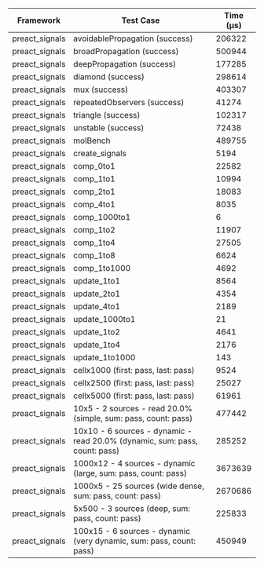 | Framework | Test Case | Time (μs) |
| --- | --- | --- |
| preact_signals | avoidablePropagation (success) | 206322 |
| preact_signals | broadPropagation (success) | 500944 |
| preact_signals | deepPropagation (success) | 177285 |
| preact_signals | diamond (success) | 298614 |
| preact_signals | mux (success) | 403307 |
| preact_signals | repeatedObservers (success) | 41274 |
| preact_signals | triangle (success) | 102317 |
| preact_signals | unstable (success) | 72438 |
| preact_signals | molBench | 489755 |
| preact_signals | create_signals | 5194 |
| preact_signals | comp_0to1 | 22582 |
| preact_signals | comp_1to1 | 10994 |
| preact_signals | comp_2to1 | 18083 |
| preact_signals | comp_4to1 | 8035 |
| preact_signals | comp_1000to1 | 6 |
| preact_signals | comp_1to2 | 11907 |
| preact_signals | comp_1to4 | 27505 |
| preact_signals | comp_1to8 | 6624 |
| preact_signals | comp_1to1000 | 4692 |
| preact_signals | update_1to1 | 8564 |
| preact_signals | update_2to1 | 4354 |
| preact_signals | update_4to1 | 2189 |
| preact_signals | update_1000to1 | 21 |
| preact_signals | update_1to2 | 4641 |
| preact_signals | update_1to4 | 2176 |
| preact_signals | update_1to1000 | 143 |
| preact_signals | cellx1000 (first: pass, last: pass) | 9524 |
| preact_signals | cellx2500 (first: pass, last: pass) | 25027 |
| preact_signals | cellx5000 (first: pass, last: pass) | 61961 |
| preact_signals | 10x5 - 2 sources - read 20.0% (simple, sum: pass, count: pass) | 477442 |
| preact_signals | 10x10 - 6 sources - dynamic - read 20.0% (dynamic, sum: pass, count: pass) | 285252 |
| preact_signals | 1000x12 - 4 sources - dynamic (large, sum: pass, count: pass) | 3673639 |
| preact_signals | 1000x5 - 25 sources (wide dense, sum: pass, count: pass) | 2670686 |
| preact_signals | 5x500 - 3 sources (deep, sum: pass, count: pass) | 225833 |
| preact_signals | 100x15 - 6 sources - dynamic (very dynamic, sum: pass, count: pass) | 450949 |
